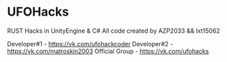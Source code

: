 # UFOHacks
RUST Hacks in UnityEngine &amp; C#
All code created by AZP2033 && lxt15062

Developer#1 - https://vk.com/ufohackcoder
Developer#2 - https://vk.com/matroskin2003
Official Group - https://vk.com/ufohacks
